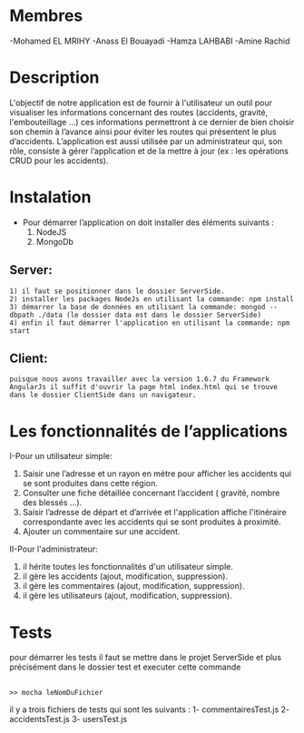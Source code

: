 # Membres
  -Mohamed EL MRIHY
  -Anass El Bouayadi
  -Hamza LAHBABI
  -Amine Rachid

# Description
L'objectif de notre application est de fournir à l'utilisateur un outil pour visualiser les informations concernant des routes (accidents, gravité, l'embouteillage …) ces informations permettront à ce dernier de bien choisir son chemin à l’avance ainsi pour éviter les routes qui présentent le plus d’accidents. L’application est aussi utilisée par un administrateur qui, son rôle, consiste à gérer l’application et de la mettre à jour (ex : les opérations CRUD pour les accidents).

# Instalation
  - Pour démarrer l’application on doit installer des éléments suivants :
    1) NodeJS
    2) MongoDb
    
  ## Server:
    1) il faut se positionner dans le dossier ServerSide.
    2) installer les packages NodeJs en utilisant la commande: npm install
    3) démarrer la base de données en utilisant la commande: mongod --dbpath ./data (le dossier data est dans le dossier ServerSide)
    4) enfin il faut démarrer l'application en utilisant la commande: npm start
  ## Client:
    puisque nous avons travailler avec la version 1.6.7 du Framework AngularJs il suffit d'ouvrir la page html index.html qui se trouve dans le dossier ClientSide dans un navigateur. 
  
  
# Les fonctionnalités de l’applications 
I-Pour un utilisateur simple: 
  1) Saisir une l’adresse et un rayon en mètre pour afficher les accidents qui se sont produites dans cette région.
  2) Consulter une fiche détaillée concernant l’accident ( gravité, nombre des blessés …).
  3) Saisir l’adresse de départ et d’arrivée et l'application affiche l'itinéraire correspondante avec les accidents qui se sont produites à              proximité.
  4) Ajouter un commentaire sur une accident.
  
II-Pour l'administrateur:
  1) il hérite toutes les fonctionnalités d'un utilisateur simple.
  2) il gère les accidents (ajout, modification, suppression).
  3) il gère les commentaires (ajout, modification, suppression).
  4) il gère les utilisateurs (ajout, modification, suppression).

# Tests
  pour démarrer les tests il faut se mettre dans le projet ServerSide et plus précisément dans le dossier test et executer cette        commande 
  ##
    >> mocha leNomDuFichier
 
  il y a trois fichiers de tests qui sont les suivants :
    1- commentairesTest.js
    2- accidentsTest.js
    3- usersTest.js

